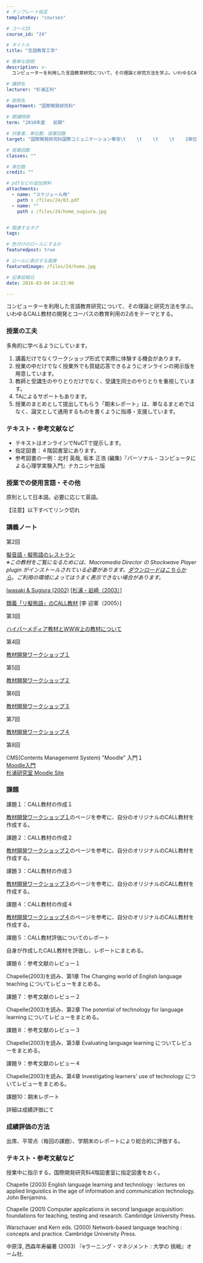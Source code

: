 ```yaml
---
# テンプレート指定
templateKey: "courses"

# コースID
course_id: "24"

# タイトル
title: "言語教育工学"

# 簡単な説明
description: >-
  コンピューターを利用した言語教育研究について、その理論と研究方法を学ぶ。いわゆるCALL教材の開発とコーパスの教育利用の2点をテーマとする。...

# 講師名
lecturer: "杉浦正利"

# 部局名
department: "国際開発研究科"

# 開講時限
term: "2010年度	前期"

# 対象者、単位数、授業回数
target: "国際開発研究科国際コミュニケーション専攻\t    \t    \t    \t    2単位、週1回全15回"

# 授業回数
classes: ""

# 単位数
credit: ""

# pdfなどの追加資料
attachments: 
  - name: "スケジュール用" 
    path : /files/24/03.pdf
  - name: "" 
    path : /files/24/home_sugiura.jpg


# 関連するタグ
tags:

# 色付けのロールにするか
featuredpost: true

# ロールに表示する画像
featuredimage: /files/24/home.jpg

# 記事投稿日
date: 2016-03-04 14:23:00

---
```

コンピューターを利用した言語教育研究について、その理論と研究方法を学ぶ。いわゆるCALL教材の開発とコーパスの教育利用の2点をテーマとする。
### 授業の工夫

多角的に学べるようにしています。 

  1. 講義だけでなくワークショップ形式で実際に体験する機会があります。
  2. 授業の中だけでなく授業外でも質疑応答できるようにオンラインの掲示版を用意しています。
  3. 教師と受講生のやりとりだけでなく、受講生同士のやりとりを重視しています。
  4. TAによるサポートもあります。
  5. 授業のまとめとして提出してもらう「期末レポート」は、単なるまとめではなく、論文として通用するものを書くように指導・支援しています。

### テキスト・参考文献など

  * テキストはオンラインでNuCTで提示します。
  * 指定図書：４階図書室にあります。
  * 参考図書の一例：北村 英哉, 坂本 正浩 (編集)『パーソナル・コンピュータによる心理学実験入門』ナカニシヤ出版

### 授業での使用言語・その他

原則として日本語。必要に応じて英語。

【注意】以下すべてリンク切れ 

### 講義ノート

第2回 

[擬音語・擬態語のレストラン](http://oscar.gsid.nagoya-u.ac.jp/~sugiura/proj/giongogitaigo/demo/)  
_※この教材をご覧になるためには、Macromedia Director の Shockwave Player plugin がインストールされている必要があります。[ダウンロードはこちらから](http://sdc.shockwave.com/shockwave/download/ "Shockwave Player Download Center")。ご利用の環境によってはうまく表示できない場合があります。_ 

[Iwasaki & Sugiura (2002)](http://sugiura3.gsid.nagoya-u.ac.jp/~iwasaki/castelJ/ppt.files/frame.htm) [[杉浦・岩崎（2003）](http://www.gsid.nagoya-u.ac.jp/bpub/research/public/forum/23/01.pdf "PDF形式")] 

[類義「リ擬態語」のCALL教材](http://sugiura-ken.gsid.nagoya-u.ac.jp/~m030321m/L-paper1021.html) [李 迎軍（2005）] 

第3回 

[ハイパーメディア教材とWWW上の教材について](http://sugiura3.gsid.nagoya-u.ac.jp/~sugiura/ed/2004/spring/thu3/hyperWWW.html) 

第4回 

[教材開発ワークショップ１](http://sugiura3.gsid.nagoya-u.ac.jp/~sugiura/ed/2004/spring/thu3/CALLworkshop.html#1) 

第5回 

[教材開発ワークショップ２](http://sugiura3.gsid.nagoya-u.ac.jp/~sugiura/ed/2004/spring/thu3/CALLworkshop.html#2) 

第6回 

[教材開発ワークショップ３](http://sugiura3.gsid.nagoya-u.ac.jp/~sugiura/ed/2004/spring/thu3/CALLworkshop.html#3) 

第7回 

[教材開発ワークショップ４](http://sugiura3.gsid.nagoya-u.ac.jp/~sugiura/ed/2004/spring/thu3/CALLworkshop.html#4) 

第8回 

CMS(Contents Managememt System) "Moodle" 入門１  
[Moodle入門](http://sugiura5.gsid.nagoya-u.ac.jp/%7Esakaue/ta/moodle/)  
[杉浦研究室 Moodle Site](http://call.gsid.nagoya-u.ac.jp/moodle/)
### 課題

課題１：CALL教材の作成１

[教材開発ワークショップ１](http://sugiura3.gsid.nagoya-u.ac.jp/~sugiura/ed/2004/spring/thu3/CALLworkshop.html#1)のページを参考に、自分のオリジナルのCALL教材を作成する。

課題２：CALL教材の作成２

[教材開発ワークショップ２](http://sugiura3.gsid.nagoya-u.ac.jp/~sugiura/ed/2004/spring/thu3/CALLworkshop.html#2)のページを参考に、自分のオリジナルのCALL教材を作成する。

課題３：CALL教材の作成３

[教材開発ワークショップ３](http://sugiura3.gsid.nagoya-u.ac.jp/~sugiura/ed/2004/spring/thu3/CALLworkshop.html#3)のページを参考に、自分のオリジナルのCALL教材を作成する。

課題４：CALL教材の作成４

[教材開発ワークショップ４](http://sugiura3.gsid.nagoya-u.ac.jp/~sugiura/ed/2004/spring/thu3/CALLworkshop.html#4)のページを参考に、自分のオリジナルのCALL教材を作成する。

課題５：CALL教材評価についてのレポート

自身が作成したCALL教材を評価し、レポートにまとめる。

課題６：参考文献のレビュー１

Chapelle(2003)を読み、第1章 The Changing world of English language teaching についてレビューをまとめる。

課題７：参考文献のレビュー２

Chapelle(2003)を読み、第2章 The potential of technology for language learning についてレビューをまとめる。

課題８：参考文献のレビュー３

Chapelle(2003)を読み、第3章 Evaluating language learning についてレビューをまとめる。

課題９：参考文献のレビュー４

Chapelle(2003)を読み、第4章 Investigating learners' use of technology についてレビューをまとめる。

課題10：期末レポート

詳細は成績評価にて
### 成績評価の方法 

出席、平常点（毎回の課題）、学期末のレポートにより総合的に評価する。
### テキスト・参考文献など 

授業中に指示する。国際開発研究科4階図書室に指定図書をおく。

Chapelle (2003) English language learning and technology : lectures on applied linguistics in the age of information and communication technology. John Benjamins.

Chapelle (2001) Computer applications in second language acquisition: foundations for teaching, testing and research. Cambridge University Press.

Warschauer and Kern eds. (2000) Network-based language teaching : concepts and practice. Cambridge University Press.

中原淳, 西森年寿編著 (2003) 『eラーニング・マネジメント : 大学の 挑戦』オーム社.